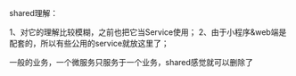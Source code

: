 

shared理解：

1、对它的理解比较模糊，之前也把它当Service使用；
2、由于小程序&web端是配套的，所以有些公用的service就放这里了；

一般的业务，一个微服务只服务于一个业务，shared感觉就可以删除了
